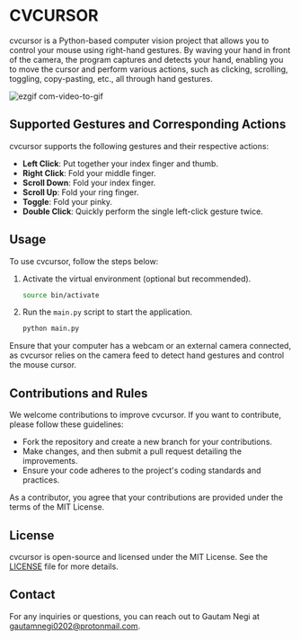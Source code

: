 # CVCURSOR

cvcursor is a Python-based computer vision project that allows you to control your mouse using right-hand gestures. By waving your hand in front of the camera, the program captures and detects your hand, enabling you to move the cursor and perform various actions, such as clicking, scrolling, toggling, copy-pasting, etc., all through hand gestures.

![ezgif com-video-to-gif](https://github.com/gautam132002/cvcursor/assets/68372911/9e95e602-0060-449b-be18-decdab6eb0e4)


## Supported Gestures and Corresponding Actions

cvcursor supports the following gestures and their respective actions:

- **Left Click**: Put together your index finger and thumb.
- **Right Click**: Fold your middle finger.
- **Scroll Down**: Fold your index finger.
- **Scroll Up**: Fold your ring finger.
- **Toggle**: Fold your pinky.
- **Double Click**: Quickly perform the single left-click gesture twice.

## Usage

To use cvcursor, follow the steps below:

1. Activate the virtual environment (optional but recommended).
   ```bash
   source bin/activate
   ```

2. Run the `main.py` script to start the application.
   ```bash
   python main.py
   ```

Ensure that your computer has a webcam or an external camera connected, as cvcursor relies on the camera feed to detect hand gestures and control the mouse cursor.

## Contributions and Rules

We welcome contributions to improve cvcursor. If you want to contribute, please follow these guidelines:

- Fork the repository and create a new branch for your contributions.
- Make changes, and then submit a pull request detailing the improvements.
- Ensure your code adheres to the project's coding standards and practices.

As a contributor, you agree that your contributions are provided under the terms of the MIT License.

## License

cvcursor is open-source and licensed under the MIT License. See the [LICENSE](LICENSE) file for more details.

## Contact

For any inquiries or questions, you can reach out to Gautam Negi at gautamnegi0202@protonmail.com.
